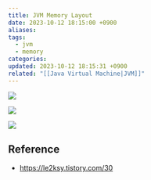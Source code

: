 ```yaml
---
title: JVM Memory Layout
date: 2023-10-12 18:15:00 +0900
aliases: 
tags:
  - jvm
  - memory
categories: 
updated: 2023-10-12 18:15:31 +0900
related: "[[Java Virtual Machine|JVM]]"
---
```


![](https://blog.kakaocdn.net/dn/b8BUoD/btrQ0Yw3UYQ/LYN3jgpeSb2S3MHregQhN0/img.png)

![](https://blog.kakaocdn.net/dn/raz4v/btrQZ36QGuJ/uP3BpZZ7wkykqgOFDb5kQk/img.png)

![](https://blog.kakaocdn.net/dn/kB1NN/btrQ1JM1ZIQ/VfSCNK28z9TlGVcFkPtp9K/img.png)

## Reference

- https://le2ksy.tistory.com/30
